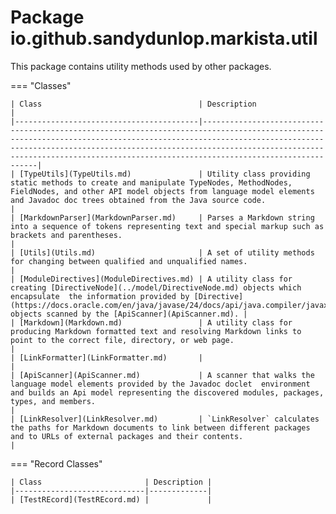 
# Package io.github.sandydunlop.markista.util


This package contains utility methods used by other packages.

=== "Classes"

    | Class                                   | Description                                                                                                                                                                                                                                                                                                             |
    |-----------------------------------------|-------------------------------------------------------------------------------------------------------------------------------------------------------------------------------------------------------------------------------------------------------------------------------------------------------------------------|
    | [TypeUtils](TypeUtils.md)               | Utility class providing static methods to create and manipulate TypeNodes, MethodNodes, FieldNodes, and other API model objects from language model elements and Javadoc doc trees obtained from the Java source code.                                                                                                  |
    | [MarkdownParser](MarkdownParser.md)     | Parses a Markdown string into a sequence of tokens representing text and special markup such as brackets and parentheses.                                                                                                                                                                                               |
    | [Utils](Utils.md)                       | A set of utility methods for changing between qualified and unqualified names.                                                                                                                                                                                                                                          |
    | [ModuleDirectives](ModuleDirectives.md) | A utility class for creating [DirectiveNode](../model/DirectiveNode.md) objects which encapsulate  the information provided by [Directive](https://docs.oracle.com/en/java/javase/24/docs/api/java.compiler/javax/lang/model/element/ModuleElement.Directive.html)  objects scanned by the [ApiScanner](ApiScanner.md). |
    | [Markdown](Markdown.md)                 | A utility class for producing Markdown formatted text and resolving Markdown links to point to the correct file, directory, or web page.                                                                                                                                                                                |
    | [LinkFormatter](LinkFormatter.md)       |                                                                                                                                                                                                                                                                                                                         |
    | [ApiScanner](ApiScanner.md)             | A scanner that walks the language model elements provided by the Javadoc doclet  environment and builds an Api model representing the discovered modules, packages, types, and members.                                                                                                                                 |
    | [LinkResolver](LinkResolver.md)         | `LinkResolver` calculates the paths for Markdown documents to link between different packages and to URLs of external packages and their contents.                                                                                                                                                                      |
=== "Record Classes"

    | Class                       | Description |
    |-----------------------------|-------------|
    | [TestREcord](TestREcord.md) |             |
